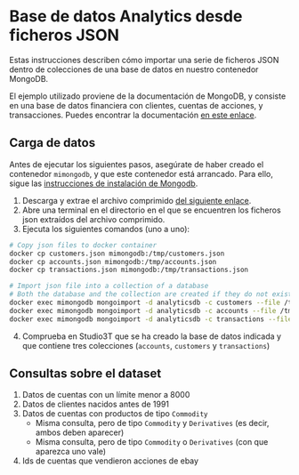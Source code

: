 #  Base de datos Analytics desde ficheros JSON

Estas instrucciones describen cómo importar una serie de ficheros JSON dentro de colecciones de una base de datos en nuestro contenedor MongoDB.

El ejemplo utilizado proviene de la documentación de MongoDB, y consiste en una base de datos financiera con clientes, cuentas de acciones, y transacciones. Puedes encontrar la documentación [en este enlace](https://www.mongodb.com/docs/atlas/sample-data/sample-analytics/#std-label-sample-analytics).

## Carga de datos

Antes de ejecutar los siguientes pasos, asegúrate de haber creado el contenedor `mimongodb`, y que este contenedor está arrancado. Para ello, sigue las [instrucciones de instalación de Mongodb](instrucciones_mongodb.md).

1. Descarga y extrae el archivo comprimido [del siguiente enlace](https://unican-my.sharepoint.com/:u:/g/personal/delavegaa_unican_es/EX4Vsg5_6chNqXVil3x1clgB4poxvN2eSnkcXBmlzT6dOg?e=tGOeDz).
2. Abre una terminal en el directorio en el que se encuentren los ficheros json extraídos del archivo comprimido.
3. Ejecuta los siguientes comandos (uno a uno):
```bash
# Copy json files to docker container
docker cp customers.json mimongodb:/tmp/customers.json
docker cp accounts.json mimongodb:/tmp/accounts.json
docker cp transactions.json mimongodb:/tmp/transactions.json

# Import json file into a collection of a database
# Both the database and the collection are created if they do not exist
docker exec mimongodb mongoimport -d analyticsdb -c customers --file /tmp/customers.json
docker exec mimongodb mongoimport -d analyticsdb -c accounts --file /tmp/accounts.json
docker exec mimongodb mongoimport -d analyticsdb -c transactions --file /tmp/transactions.json
```
4. Comprueba en Studio3T que se ha creado la base de datos indicada y que contiene tres colecciones (`accounts`, `customers` y `transactions`)

## Consultas sobre el dataset

1. Datos de cuentas con un límite menor a 8000
2. Datos de clientes nacidos antes de 1991
3. Datos de cuentas con productos de tipo `Commodity`
    - Misma consulta, pero de tipo `Commodity` y `Derivatives` (es decir, ambos deben aparecer)
    - Misma consulta, pero de tipo `Commodity` o `Derivatives` (con que aparezca uno vale)
4. Ids de cuentas que vendieron acciones de ebay
